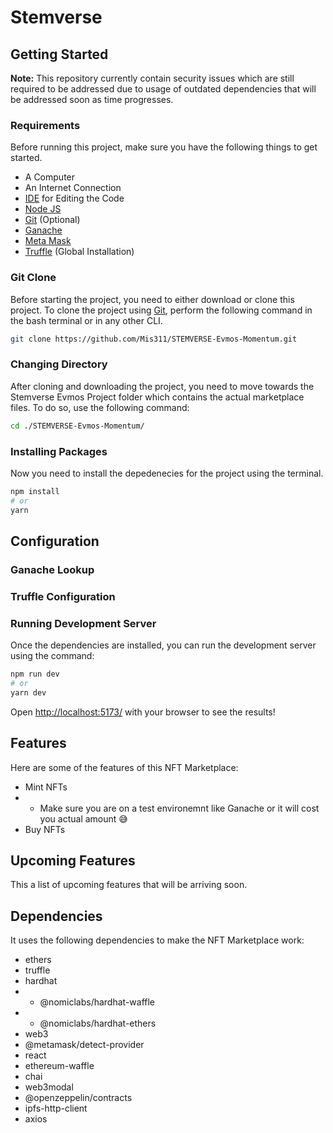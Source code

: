 # Stemverse

<!-- This is one of the projects made for the hackathons about creating  -->

## Getting Started

**Note:** This repository currently contain security issues which are still required to be addressed due to usage of outdated dependencies that will be addressed soon as time progresses.

### Requirements

Before running this project, make sure you have the following things to get started.

- A Computer
- An Internet Connection
- [IDE](https://www.google.com/search?q=IDE+Examples&ei=YRVaYp65ObyM9u8P4tOpyAI&ved=0ahUKEwje7ZaGsZf3AhU8hv0HHeJpCikQ4dUDCA4&uact=5&oq=IDE+Examples&gs_lcp=Cgdnd3Mtd2l6EAMyBwgAEEcQsAMyBwgAEEcQsAMyBwgAEEcQsAMyBwgAEEcQsAMyBwgAEEcQsAMyBwgAEEcQsAMyBwgAEEcQsAMyBwgAEEcQsAMyBwgAELADEEMyBwgAELADEENKBAhBGABKBAhGGABQfFh8YKYDaAFwAXgAgAEAiAEAkgEAmAEAoAEByAEKwAEB&sclient=gws-wiz) for Editing the Code
- [Node JS](https://nodejs.org/en/download/)
- [Git](https://git-scm.com/downloads) (Optional)
- [Ganache](https://trufflesuite.com/ganache/)
- [Meta Mask](https://metamask.io/download/)
- [Truffle](https://trufflesuite.com/docs/truffle/getting-started/installation/) (Global Installation)

### Git Clone

Before starting the project, you need to either download or clone this project. To clone the project using [Git](https://git-scm.com/downloads), perform the following command in the bash terminal or in any other CLI.

```bash
git clone https://github.com/Mis311/STEMVERSE-Evmos-Momentum.git
```

### Changing Directory

After cloning and downloading the project, you need to move towards the Stemverse Evmos Project folder which contains the actual marketplace files. To do so, use the following command:

```bash
cd ./STEMVERSE-Evmos-Momentum/
```

### Installing Packages

Now you need to install the depedenecies for the project using the terminal.

```bash
npm install
# or
yarn
```

## Configuration

### Ganache Lookup

### Truffle Configuration

### Running Development Server

Once the dependencies are installed, you can run the development server using the command:

```bash
npm run dev
# or
yarn dev
```

Open [http://localhost:5173/](http://localhost:5173/) with your browser to see the results!

## Features

Here are some of the features of this NFT Marketplace:

- Mint NFTs
- - Make sure you are on a test environemnt like Ganache or it will cost you actual amount 😅
- Buy NFTs

## Upcoming Features

This a list of upcoming features that will be arriving soon.

## Dependencies

It uses the following dependencies to make the NFT Marketplace work:

- ethers
- truffle
- hardhat
- - @nomiclabs/hardhat-waffle
- - @nomiclabs/hardhat-ethers
- web3
- @metamask/detect-provider
- react
- ethereum-waffle
- chai
- web3modal
- @openzeppelin/contracts
- ipfs-http-client
- axios
